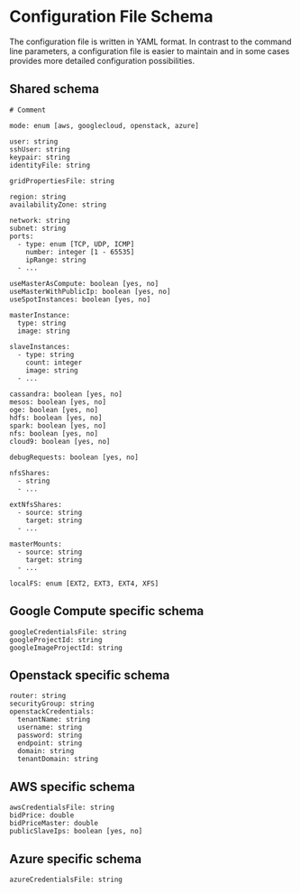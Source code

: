 # Configuration File Schema
The configuration file is written in YAML format. In contrast to the command line
parameters, a configuration file is easier to maintain and in some cases provides
more detailed configuration possibilities.

## Shared schema
```
# Comment

mode: enum [aws, googlecloud, openstack, azure]

user: string
sshUser: string
keypair: string
identityFile: string

gridPropertiesFile: string

region: string
availabilityZone: string

network: string
subnet: string
ports:
  - type: enum [TCP, UDP, ICMP]
    number: integer [1 - 65535]
    ipRange: string
  - ...

useMasterAsCompute: boolean [yes, no]
useMasterWithPublicIp: boolean [yes, no]
useSpotInstances: boolean [yes, no]

masterInstance:
  type: string
  image: string

slaveInstances:
  - type: string
    count: integer
    image: string
  - ...

cassandra: boolean [yes, no]
mesos: boolean [yes, no]
oge: boolean [yes, no]
hdfs: boolean [yes, no]
spark: boolean [yes, no]
nfs: boolean [yes, no]
cloud9: boolean [yes, no]

debugRequests: boolean [yes, no]

nfsShares:
  - string
  - ...

extNfsShares:
  - source: string
    target: string
  - ...

masterMounts:
  - source: string
    target: string
  - ...

localFS: enum [EXT2, EXT3, EXT4, XFS]
```

## Google Compute specific schema
```
googleCredentialsFile: string
googleProjectId: string
googleImageProjectId: string
```

## Openstack specific schema
```
router: string
securityGroup: string
openstackCredentials:
  tenantName: string
  username: string
  password: string
  endpoint: string
  domain: string
  tenantDomain: string
```

## AWS specific schema
```
awsCredentialsFile: string
bidPrice: double
bidPriceMaster: double
publicSlaveIps: boolean [yes, no]
```

## Azure specific schema
```
azureCredentialsFile: string
```